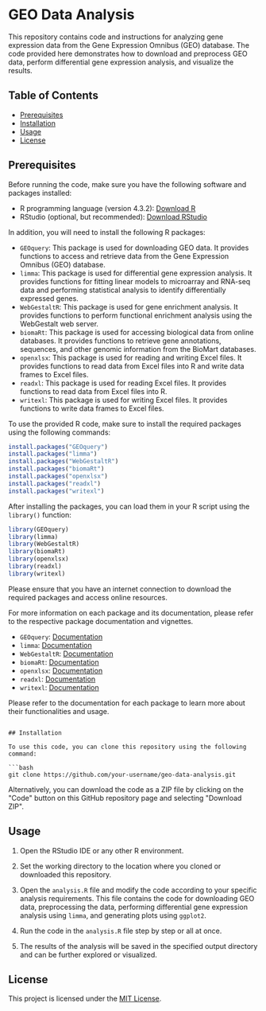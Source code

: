 
# GEO Data Analysis

This repository contains code and instructions for analyzing gene expression data from the Gene Expression Omnibus (GEO) database. The code provided here demonstrates how to download and preprocess GEO data, perform differential gene expression analysis, and visualize the results.

## Table of Contents

- [Prerequisites](#prerequisites)
- [Installation](#installation)
- [Usage](#usage)
- [License](#license)

## Prerequisites

Before running the code, make sure you have the following software and packages installed:

- R programming language (version 4.3.2): [Download R](https://www.r-project.org/)
- RStudio (optional, but recommended): [Download RStudio](https://www.rstudio.com/)

In addition, you will need to install the following R packages:

- `GEOquery`: This package is used for downloading GEO data. It provides functions to access and retrieve data from the Gene Expression Omnibus (GEO) database.
- `limma`: This package is used for differential gene expression analysis. It provides functions for fitting linear models to microarray and RNA-seq data and performing statistical analysis to identify differentially expressed genes.
- `WebGestaltR`: This package is used for gene enrichment analysis. It provides functions to perform functional enrichment analysis using the WebGestalt web server.
- `biomaRt`: This package is used for accessing biological data from online databases. It provides functions to retrieve gene annotations, sequences, and other genomic information from the BioMart databases.
- `openxlsx`: This package is used for reading and writing Excel files. It provides functions to read data from Excel files into R and write data frames to Excel files.
- `readxl`: This package is used for reading Excel files. It provides functions to read data from Excel files into R.
- `writexl`: This package is used for writing Excel files. It provides functions to write data frames to Excel files.

To use the provided R code, make sure to install the required packages using the following commands:

```R
install.packages("GEOquery")
install.packages("limma")
install.packages("WebGestaltR")
install.packages("biomaRt")
install.packages("openxlsx")
install.packages("readxl")
install.packages("writexl")
```

After installing the packages, you can load them in your R script using the `library()` function:

```R
library(GEOquery)
library(limma)
library(WebGestaltR)
library(biomaRt)
library(openxlsx)
library(readxl)
library(writexl)
```
Please ensure that you have an internet connection to download the required packages and access online resources.

For more information on each package and its documentation, please refer to the respective package documentation and vignettes.

- `GEOquery`: [Documentation](https://bioconductor.org/packages/release/bioc/html/GEOquery.html)
- `limma`: [Documentation](https://bioconductor.org/packages/release/bioc/html/limma.html)
- `WebGestaltR`: [Documentation](https://bioconductor.org/packages/release/bioc/html/WebGestaltR.html)
- `biomaRt`: [Documentation](https://bioconductor.org/packages/release/bioc/html/biomaRt.html)
- `openxlsx`: [Documentation](https://cran.r-project.org/package=openxlsx)
- `readxl`: [Documentation](https://cran.r-project.org/package=readxl)
- `writexl`: [Documentation](https://cran.r-project.org/package=writexl)

Please refer to the documentation for each package to learn more about their functionalities and usage.

```

## Installation

To use this code, you can clone this repository using the following command:

```bash
git clone https://github.com/your-username/geo-data-analysis.git
```

Alternatively, you can download the code as a ZIP file by clicking on the "Code" button on this GitHub repository page and selecting "Download ZIP".

## Usage

1. Open the RStudio IDE or any other R environment.

2. Set the working directory to the location where you cloned or downloaded this repository.

3. Open the `analysis.R` file and modify the code according to your specific analysis requirements. This file contains the code for downloading GEO data, preprocessing the data, performing differential gene expression analysis using `limma`, and generating plots using `ggplot2`.

4. Run the code in the `analysis.R` file step by step or all at once.

5. The results of the analysis will be saved in the specified output directory and can be further explored or visualized.

## License

This project is licensed under the [MIT License](LICENSE).
```

